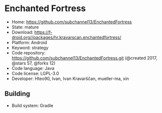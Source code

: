 # Enchanted Fortress

- Home: https://github.com/subchannel13/EnchantedFortress
- State: mature
- Download: https://f-droid.org//packages/hr.kravarscan.enchantedfortress/
- Platform: Android
- Keyword: strategy
- Code repository: https://github.com/subchannel13/EnchantedFortress.git (@created 2017, @stars 57, @forks 12)
- Code language: Java
- Code license: LGPL-3.0
- Developer: Hteo90, Ivan, Ivan Kravarščan, mueller-ma, xin

## Building

- Build system: Gradle

